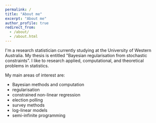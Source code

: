 ```yaml
---
permalink: /
title: "About me"
excerpt: "About me"
author_profile: true
redirect_from: 
  - /about/
  - /about.html
---
```


I'm a research statistician currently studying at the University of Western Australia. My thesis is entitled "Bayesian regularisation from stochastic constraints". I like to research applied, computational, and theoretical problems in statistics. 

My main areas of interest are:
- Bayesian methods and computation
- regularisation
- constrained non-linear regression
- election polling
- survey methods
- log-linear models
- semi-infinite programming
